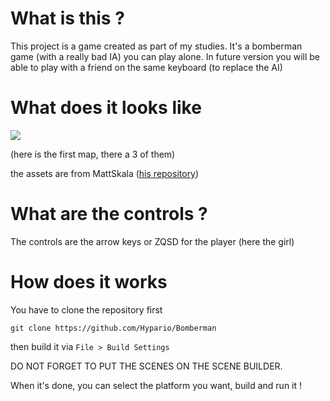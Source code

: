 # What is this ?

This project is a game created as part of my studies.
It's a bomberman game (with a really bad IA) you can play alone.
In future version you will be able to play with a friend on the same keyboard (to replace the AI)

# What does it looks like
![](https://nsa40.casimages.com/img/2019/06/15/190615051628804610.png)

(here is the first map, there a 3 of them)

the assets are from MattSkala ([his repository](https://github.com/MattSkala/html5-bombergirl))

# What are the controls ?

The controls are the arrow keys or ZQSD for the player (here the girl)

# How does it works

You have to clone the repository first
```
git clone https://github.com/Hypario/Bomberman
```
then build it via `File > Build Settings`

DO NOT FORGET TO PUT THE SCENES ON THE SCENE BUILDER.

When it's done, you can select the platform you want, build and run it !